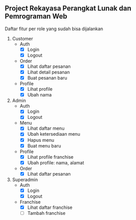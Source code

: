 ## Project Rekayasa Perangkat Lunak dan Pemrograman Web

Daftar fitur per role yang sudah bisa dijalankan

1. Customer
    - Auth
        - [x] Login
        - [x] Logout
    - Order
        - [x] Lihat daftar pesanan
        - [x] Lihat detail pesanan
        - [x] Buat pesanan baru
    - Profile
        - [x] Lihat profile
        - [x] Ubah nama
2. Admin
    - Auth
        - [x] Login
        - [x] Logout
    - Menu
        - [x] Lihat daftar menu
        - [x] Ubah ketersediaan menu
        - [x] Hapus menu
        - [x] Buat menu baru
    - Profile
        - [x] Lihat profile franchise
        - [x] Ubah profile: nama, alamat
    - Order
        - [x] Lihat daftar pesanan
3. Superadmin
    - Auth
        - [x] Login
        - [x] Logout
    - Franchise
        - [x] Lihat daftar franchise
        - [ ] Tambah franchise

